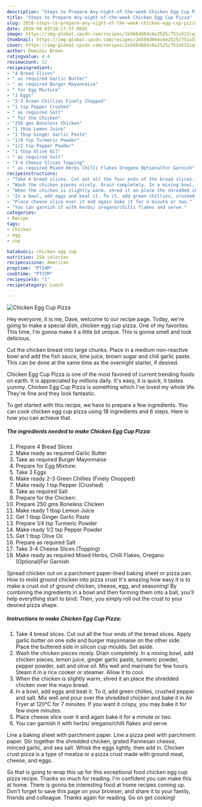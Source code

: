 ```yaml
---
description: "Steps to Prepare Any-night-of-the-week Chicken Egg Cup Pizza"
title: "Steps to Prepare Any-night-of-the-week Chicken Egg Cup Pizza"
slug: 2010-steps-to-prepare-any-night-of-the-week-chicken-egg-cup-pizza
date: 2020-08-03T10:17:57.669Z
image: https://img-global.cpcdn.com/recipes/2e566d664c6e2525/751x532cq70/chicken-egg-cup-pizza-recipe-main-photo.jpg
thumbnail: https://img-global.cpcdn.com/recipes/2e566d664c6e2525/751x532cq70/chicken-egg-cup-pizza-recipe-main-photo.jpg
cover: https://img-global.cpcdn.com/recipes/2e566d664c6e2525/751x532cq70/chicken-egg-cup-pizza-recipe-main-photo.jpg
author: Dominic Brown
ratingvalue: 4.4
reviewcount: 12
recipeingredient:
- "4 Bread Slices"
- " as required Garlic Butter"
- " as required Burger Mayonnaise"
- " for Egg Mixture"
- "3 Eggs"
- "2-3 Green Chillies Finely Chopped"
- "1 tsp Pepper Crushed"
- " as required Salt"
- " for the Chicken"
- "250 gms Boneless Chicken"
- "1 tbsp Lemon Juice"
- "1 tbsp Ginger Garlic Paste"
- "1/4 tsp Turmeric Powder"
- "1/2 tsp Pepper Powder"
- "1 tbsp Olive Oil"
- " as required Salt"
- "3-4 Cheese Slices Topping"
- " as required Mixed Herbs Chilli Flakes Oregano OptionalFor Garnish"
recipeinstructions:
- "Take 4 bread slices. Cut out all the four ends of the bread slices. Apply garlic butter on one side and burger mayonnaise on the other side. Place the buttered side in silicon cup moulds. Set aside."
- "Wash the chicken pieces nicely. Drain completely. In a mixing bowl, add chicken pieces, lemon juice, ginger garlic paste, turmeric powder, pepper powder, salt and olive oil. Mix well and marinate for few hours. Steam it in a rice cooker or steamer. Allow it to cool."
- "When the chicken is slightly warm, shred it an place the shredded chicken over the mayo bread."
- "In a bowl, add eggs and beat it. To it, add green chillies, crushed pepper and salt. Mix well and pour over the shredded chicken and bake it in Air Fryer at 120°C for 7 minutes. If you want it crispy, you may bake it for few more minutes."
- "Place cheese slice over it and again bake it for a minute or two."
- "You can garnish it with herbs/ oregano/chilli flakes and serve."
categories:
- Recipe
tags:
- chicken
- egg
- cup

katakunci: chicken egg cup 
nutrition: 258 calories
recipecuisine: American
preptime: "PT24M"
cooktime: "PT37M"
recipeyield: "1"
recipecategory: Lunch

---
```



![Chicken Egg Cup Pizza](https://img-global.cpcdn.com/recipes/2e566d664c6e2525/751x532cq70/chicken-egg-cup-pizza-recipe-main-photo.jpg)

Hey everyone, it is me, Dave, welcome to our recipe page. Today, we're going to make a special dish, chicken egg cup pizza. One of my favorites. This time, I'm gonna make it a little bit unique. This is gonna smell and look delicious.

Cut the chicken breast into large chunks. Place in a medium non-reactive bowl and add the fish sauce, lime juice, brown sugar and chili garlic paste. This can be done at the same time as the overnight starter, if desired.

Chicken Egg Cup Pizza is one of the most favored of current trending foods on earth. It is appreciated by millions daily. It's easy, it is quick, it tastes yummy. Chicken Egg Cup Pizza is something which I've loved my whole life. They're fine and they look fantastic.


To get started with this recipe, we have to prepare a few ingredients. You can cook chicken egg cup pizza using 18 ingredients and 6 steps. Here is how you can achieve that.

<!--inarticleads1-->

##### The ingredients needed to make Chicken Egg Cup Pizza:

1. Prepare 4 Bread Slices
1. Make ready  as required Garlic Butter
1. Take  as required Burger Mayonnaise
1. Prepare  for Egg Mixture:
1. Take 3 Eggs
1. Make ready 2-3 Green Chillies (Finely Chopped)
1. Make ready 1 tsp Pepper (Crushed)
1. Take  as required Salt
1. Prepare  for the Chicken:
1. Prepare 250 gms Boneless Chicken
1. Make ready 1 tbsp Lemon Juice
1. Get 1 tbsp Ginger Garlic Paste
1. Prepare 1/4 tsp Turmeric Powder
1. Make ready 1/2 tsp Pepper Powder
1. Get 1 tbsp Olive Oil
1. Prepare  as required Salt
1. Take 3-4 Cheese Slices (Topping)
1. Make ready  as required Mixed Herbs, Chilli Flakes, Oregano (Optional)For Garnish


Spread chicken out on a parchment paper-lined baking sheet or pizza pan. How to mold ground chicken into pizza crust It&#39;s amazing how easy it is to make a crust out of ground chicken, cheese, egg, and seasoning! By combining the ingredients in a bowl and then forming them into a ball, you&#39;ll help everything start to bind. Then, you simply roll out the crust to your desired pizza shape. 

<!--inarticleads2-->

##### Instructions to make Chicken Egg Cup Pizza:

1. Take 4 bread slices. Cut out all the four ends of the bread slices. Apply garlic butter on one side and burger mayonnaise on the other side. Place the buttered side in silicon cup moulds. Set aside.
1. Wash the chicken pieces nicely. Drain completely. In a mixing bowl, add chicken pieces, lemon juice, ginger garlic paste, turmeric powder, pepper powder, salt and olive oil. Mix well and marinate for few hours. Steam it in a rice cooker or steamer. Allow it to cool.
1. When the chicken is slightly warm, shred it an place the shredded chicken over the mayo bread.
1. In a bowl, add eggs and beat it. To it, add green chillies, crushed pepper and salt. Mix well and pour over the shredded chicken and bake it in Air Fryer at 120°C for 7 minutes. If you want it crispy, you may bake it for few more minutes.
1. Place cheese slice over it and again bake it for a minute or two.
1. You can garnish it with herbs/ oregano/chilli flakes and serve.


Line a baking sheet with parchment paper. Line a pizza peel with parchment paper. Stir together the shredded chicken, grated Parmesan cheese, minced garlic, and sea salt. Whisk the eggs lightly, then add in. Chicken crust pizza is a type of meatza or a pizza crust made with ground meat, cheese, and eggs. 

So that is going to wrap this up for this exceptional food chicken egg cup pizza recipe. Thanks so much for reading. I'm confident you can make this at home. There is gonna be interesting food at home recipes coming up. Don't forget to save this page on your browser, and share it to your family, friends and colleague. Thanks again for reading. Go on get cooking!
